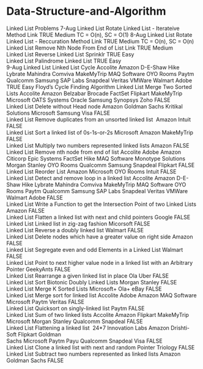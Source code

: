 ﻿# Data-Structure-and-Algorithm
 Linked List Problems 
 7-Aug	Linked List	Rotate Linked List - Iterateive Method	Link	TRUE	Medium	TC = O(n), SC = O(1)
8-Aug	Linked List	Rotate Linked List - Reccuration Method	Link	TRUE	Medium	TC = O(n), SC = O(n)
	Linked List	Remove Nth Node From End of List	Link	TRUE	Medium	
	Linked List	Reverse Linked List	Sprinklr	TRUE	Easy	
	Linked List	Palindrome Linked List		TRUE	Easy	
9-Aug	Linked List	Linked List Cycle	 Accolite Amazon D-E-Shaw Hike Lybrate Mahindra Comviva MakeMyTrip MAQ Software OYO Rooms Paytm Qualcomm Samsung SAP Labs Snapdeal Veritas VMWare Walmart Adobe	TRUE	Easy	Floyd’s Cycle Finding Algorithm
	Linked List	Merge Two Sorted Lists	 Accolite Amazon Belzabar Brocade FactSet Flipkart MakeMyTrip Microsoft OATS Systems Oracle Samsung Synopsys Zoho	FALSE		
	Linked List	Delete without Head node	 Amazon Goldman Sachs Kritikal Solutions Microsoft Samsung Visa	FALSE		
	Linked List	Remove duplicates from an unsorted linked list	 Amazon Intuit 	FALSE		
	Linked List	Sort a linked list of 0s-1s-or-2s	Microsoft Amazon MakeMyTrip	FALSE		
	Linked List	Multiply two numbers represented linked lists	 Amazon	FALSE		
	Linked List	Remove nth node from end of list	 Accolite Adobe Amazon Citicorp Epic Systems FactSet Hike MAQ Software Monotype Solutions Morgan Stanley OYO Rooms Qualcomm Samsung Snapdeal Flipkart	FALSE		
	Linked List	Reorder List	 Amazon Microsoft OYO Rooms Intuit	FALSE		
	Linked List	Detect and remove loop in a linked list	 Accolite Amazon D-E-Shaw Hike Lybrate Mahindra Comviva MakeMyTrip MAQ Software OYO Rooms Paytm Qualcomm Samsung SAP Labs Snapdeal Veritas VMWare Walmart Adobe	FALSE		
	Linked List	Write a Function to get the Intersection Point of two Linked Lists	Amazon	FALSE		
	Linked List	Flatten a linked list with next and child pointers	Google 	FALSE		
	Linked List	Linked list in zig-zag fashion	Micorsoft 	FALSE		
	Linked List	Reverse a doubly linked list	Walmart	FALSE		
	Linked List	Delete nodes which have a greater value on right side	Amazon	FALSE		
	Linked List	Segregate even and odd Elements in a Linked List	Walmart	FALSE		
	Linked List	Point to next higher value node in a linked list with an Arbitrary Pointer	GeekyAnts 	FALSE		
	Linked List	Rearrange a given linked list in place	Ola Uber	FALSE		
	Linked List	Sort Biotonic Doubly Linked Lists	Morgan Stanley	FALSE		
	Linked List	Merge K Sorted Lists	Microsoft+ Ola+ eBay	FALSE		
	Linked List	Merge sort for linked list	 Accolite Adobe Amazon MAQ Software Microsoft Paytm Veritas	FALSE		
	Linked List	Quicksort on singly-linked list	 Paytm	FALSE		
	Linked List	Sum of two linked lists	 Accolite Amazon Flipkart MakeMyTrip Microsoft Morgan Stanley Qualcomm Snapdeal	FALSE		
	Linked List	Flattening a linked list	 24*7 Innovation Labs Amazon Drishti-Soft Flipkart Goldman Sachs Microsoft Paytm Payu Qualcomm Snapdeal Visa	FALSE		
	Linked List	Clone a linked list with next and random Pointer	Triology	FALSE		
	Linked List	Subtract two numbers represented as linked lists	Amazon Goldman Sachs	FALSE		
